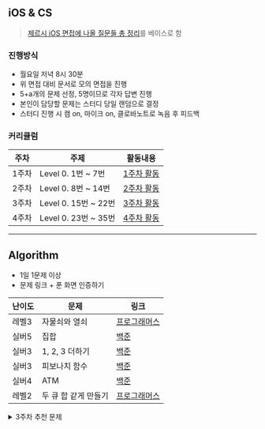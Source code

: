 ## iOS & CS
> [제르시 iOS 면접에 나올 질문들 총 정리](https://github.com/JeaSungLEE/iOSInterviewquestions)를 베이스로 함

### 진행방식
- 월요일 저녁 8시 30분
- 위 면접 대비 문서로 모의 면접을 진행
- 5+a개의 문제 선정, 5명이므로 각자 답변 진행
- 본인이 담당할 문제는 스터디 당일 랜덤으로 결정
- 스터디 진행 시 캠 on, 마이크 on, 클로바노트로 녹음 후 피드백

### 커리큘럼
|주차|주제|활동내용|
|---|---|---|
|1주차|Level 0. 1번 ~ 7번|[1주차 활동](https://github.com/JK-s-children/study/blob/main/Level%200/%5BWeek1%5D%201%EB%B2%88%20~%207%EB%B2%88.md)|
|2주차|Level 0. 8번 ~ 14번|[2주차 활동](https://github.com/JK-s-children/study/blob/main/Level%200/%5BWeek2%5D%208%EB%B2%88%20~%2014%EB%B2%88.md)|
|3주차|Level 0. 15번 ~ 22번|[3주차 활동](https://github.com/JK-s-children/study/blob/main/Level%200/%5BWeek3%5D%2015%EB%B2%88%20~%2022%EB%B2%88.md)|
|4주차|Level 0. 23번 ~ 35번|[4주차 활동](https://github.com/JK-s-children/study/blob/main/Level%200/%5BWeek4%5D%2023%EB%B2%88%20~%2035%EB%B2%88.md)
-----

## Algorithm
- 1일 1문제 이상
- 문제 링크 + 푼 화면 인증하기

|난이도|문제|링크|
|-|-|-|
|레벨3|자물쇠와 열쇠|[프로그래머스](https://school.programmers.co.kr/learn/courses/30/lessons/60059)|
|실버5|집합|[백준](https://www.acmicpc.net/problem/11723)|
|실버3|1, 2, 3 더하기|[백준](https://www.acmicpc.net/problem/9095)|
|실버3|피보나치 함수|[백준](https://www.acmicpc.net/problem/1003)|
|실버4|ATM|[백준](https://www.acmicpc.net/problem/11399)|
|레벨2|두 큐 합 같게 만들기|[프로그래머스](https://school.programmers.co.kr/learn/courses/30/lessons/118667)|

<details>
<summary>3주차 추천 문제</summary>

|난이도|문제|링크|
|-|-|-|
|골드2|컬러볼|[백준#10800](https://www.acmicpc.net/problem/10800)|
|골드2|가운데를 말해요|[백준#1655](https://www.acmicpc.net/problem/1655)|
|골드2|면접보는 승범이네|[백준#17835](https://www.acmicpc.net/problem/17835)|
|골드2|후위 표기식|[백준#1918](https://www.acmicpc.net/problem/1918)|
|레벨3|정수 삼각형|[프로그래머스](https://school.programmers.co.kr/learn/courses/30/lessons/43105)|

</details>
